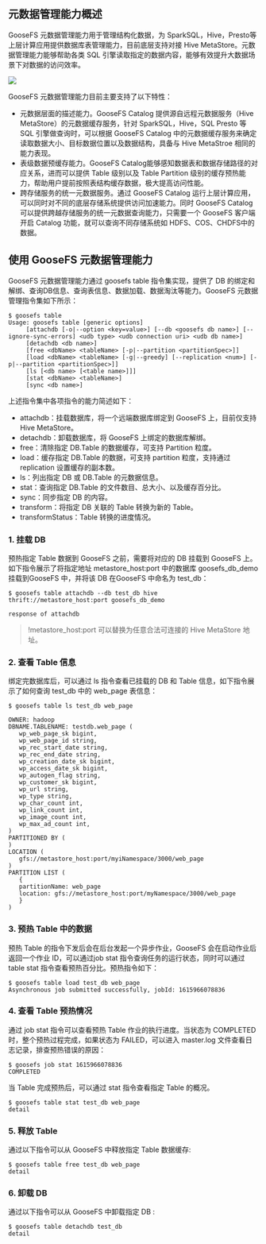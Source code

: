 ## 元数据管理能力概述

GooseFS 元数据管理能力用于管理结构化数据，为 SparkSQL，Hive，Presto等上层计算应用提供数据库表管理能力，目前底层支持对接 Hive MetaStore。元数据管理能力能够帮助各类 SQL 引擎读取指定的数据内容，能够有效提升大数据场景下对数据的访问效率。

![](https://main.qcloudimg.com/raw/e35a2c0320da700c3af72deefece71f5.png)          

GooseFS 元数据管理能力目前主要支持了以下特性：

- 元数据层面的描述能力。GooseFS Catalog 提供源自远程元数据服务（Hive MetaStore）的元数据缓存服务，针对 SparkSQL，Hive，SQL Presto 等 SQL 引擎做查询时，可以根据 GooseFS Catalog 中的元数据缓存服务来确定读取数据大小、目标数据位置以及数据结构，具备与 Hive MetaStroe 相同的能力表现。
- 表级数据预缓存能力。GooseFS Catalog能够感知数据表和数据存储路径的对应关系，进而可以提供 Table 级别以及 Table Partition 级别的缓存预热能力，帮助用户提前按照表结构缓存数据，极大提高访问性能。
- 跨存储服务的统一元数据服务。通过 GooseFS Catalog 运行上层计算应用，可以同时对不同的底层存储系统提供访问加速能力。同时 GooseFS Catalog 可以提供跨越存储服务的统一元数据查询能力，只需要一个 GooseFS 客户端开启 Catalog 功能，就可以查询不同存储系统如 HDFS、COS、CHDFS中的数据。

## 使用 GooseFS 元数据管理能力

GooseFS 元数据管理能力通过 goosefs table 指令集实现，提供了 DB 的绑定和解绑、查询DB信息、查询表信息、数据加载、数据淘汰等能力。GooseFS 元数据管理指令集如下所示：

```plaintext
$ goosefs table
Usage: goosefs table [generic options]
	 [attachdb [-o|--option <key=value>] [--db <goosefs db name>] [--ignore-sync-errors] <udb type> <udb connection uri> <udb db name>]
	 [detachdb <db name>]                                      
	 [free <dbName> <tableName> [-p|--partition <partitionSpec>]]
	 [load <dbName> <tableName> [-g|--greedy] [--replication <num>] [-p|--partition <partitionSpec>]]
	 [ls [<db name> [<table name>]]]                           
	 [stat <dbName> <tableName>]                               
	 [sync <db name>]                                          
```

上述指令集中各项指令的能力简述如下：

- attachdb：挂载数据库，将一个远端数据库绑定到 GooseFS 上，目前仅支持 Hive MetaStore。
- detachdb：卸载数据库，将 GooseFS 上绑定的数据库解绑。
- free：清除指定 DB.Table 的数据缓存，可支持 Partition 粒度。
- load：缓存指定 DB.Table 的数据，可支持 partition 粒度，支持通过 replication 设置缓存的副本数。
- ls：列出指定 DB 或 DB.Table 的元数据信息。
- stat：查询指定 DB.Table 的文件数目、总大小、以及缓存百分比。
- sync：同步指定 DB 的内容。
- transform：将指定 DB 关联的 Table 转换为新的 Table。
- transformStatus：Table 转换的进度情况。

### 1. 挂载 DB

预热指定 Table 数据到 GooseFS 之前，需要将对应的 DB 挂载到 GooseFS 上。如下指令展示了将指定地址 metastore_host:port 中的数据库 goosefs_db_demo 挂载到GooseFS 中，并将该 DB 在GooseFS 中命名为 test_db：


```plaintext
$ goosefs table attachdb --db test_db hive thrift://metastore_host:port goosefs_db_demo

response of attachdb
```

>!metastore_host:port 可以替换为任意合法可连接的 Hive MetaStore 地址。

### 2. 查看 Table 信息

绑定完数据库后，可以通过 ls 指令查看已挂载的 DB 和 Table 信息，如下指令展示了如何查询 test_db 中的 web_page 表信息：

```plaintext
$ goosefs table ls test_db web_page
 
OWNER: hadoop
DBNAME.TABLENAME: testdb.web_page (
   wp_web_page_sk bigint,
   wp_web_page_id string,
   wp_rec_start_date string,
   wp_rec_end_date string,
   wp_creation_date_sk bigint,
   wp_access_date_sk bigint,
   wp_autogen_flag string,
   wp_customer_sk bigint,
   wp_url string,
   wp_type string,
   wp_char_count int,
   wp_link_count int,
   wp_image_count int,
   wp_max_ad_count int,
)
PARTITIONED BY (
)
LOCATION (
   gfs://metastore_host:port/myiNamespace/3000/web_page
)
PARTITION LIST (
   {
   partitionName: web_page
   location: gfs://metastore_host:port/myNamespace/3000/web_page
   }
)
```


### 3. 预热 Table 中的数据

预热 Table 的指令下发后会在后台发起一个异步作业，GooseFS 会在启动作业后返回一个作业 ID，可以通过job stat <ID> 指令查询任务的运行状态，同时可以通过 table stat 指令查看预热百分比。预热指令如下：

```plaintext
$ goosefs table load test_db web_page
Asynchronous job submitted successfully, jobId: 1615966078836
```



### 4. 查看 Table 预热情况

通过 job stat 指令可以查看预热 Table 作业的执行进度。当状态为 COMPLETED 时，整个预热过程完成，如果状态为 FAILED，可以进入 master.log 文件查看日志记录，排查预热错误的原因：

```plaintext
$ goosefs job stat 1615966078836
COMPLETED
```


当 Table 完成预热后，可以通过 stat 指令查看指定 Table 的概况。

```plaintext
$ goosefs table stat test_db web_page
detail
```


### 5. 释放 Table

通过以下指令可以从 GooseFS 中释放指定 Table 数据缓存:

```plaintext
$ goosefs table free test_db web_page
detail
```


### 6. 卸载 DB

通过以下指令可以从 GooseFS 中卸载指定 DB :

```plaintext
$ goosefs table detachdb test_db
detail
```
